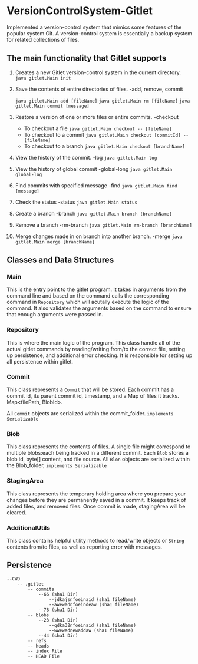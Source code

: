 # VersionControlSystem-Gitlet
Implemented a version-control system that mimics some features of the popular system Git.
A version-control system is essentially a backup system for related collections of files.

## The main functionality that Gitlet supports
1. Creates a new Gitlet version-control system in the current directory.
    `java gitlet.Main init`
2. Save the contents of entire directories of files. -add, remove, commit
    
    `java gitlet.Main add [fileName]`
    `java gitlet.Main rm [fileName]`
    `java gitlet.Main commit [message]`
4. Restore a version of one or more files or entire commits. -checkout
    - To checkout a file `java gitlet.Main checkout -- [fileName]`
    - To checkout to a commit `java gitlet.Main checkout [commitId] -- [fileName]`
    - To checkout to a branch `java gitlet.Main checkout [branchName]`
5. View the history of the commit. -log
    `java gitlet.Main log`
6. View the history of global commit -global-long
    `java gitlet.Main global-log`
7. Find commits with specified message -find
    `java gitlet.Main find [message]`
8. Check the status -status
    `java gitlet.Main status`
9. Create a branch -branch
    `java gitlet.Main branch [branchName]`
10. Remove a branch -rm-branch
    `java gitlet.Main rm-branch [branchName]`
11. Merge changes made in on branch into another branch. -merge
    `java gitlet.Main merge [branchName]`

## Classes and Data Structures
### Main
This is the entry point to the gitlet program.  It takes in arguments from the command line and based on the command calls the corresponding command in `Repository` which will acutally execute the logic of the command. It also validates the arguments based on the command to ensure that enough arguments were passed in.
### Repository
This is where the main logic of the program. This class handle all of the actual gitlet commands by reading/writing from/to the correct file, setting up persistence, and additional error checking.
It is responsible for setting up all persistence within gitlet.

### Commit
This class represents a `Commit` that will be stored. Each commit has a commit id, its parent commit id, timestamp, and a Map of files it tracks. Map<filePath, BlobId>.

All `Commit` objects are serialized within the commit_folder. 
`implements Serializable`
### Blob
This class represents the contents of files. A single file might correspond to multiple blobs:each being tracked in a different commit.
Each `Blob` stores a blob id, byte[] content, and file source.
All `Blon` objects are serialized within the Blob_folder,
`implements Serializable`
### StagingArea
This class represents the temporary holding area where you prepare your changes before they are permanently saved in a commit. It keeps track of added files, and removed files. Once commit is made, stagingArea will be cleared.
### AdditionalUtils
This class contains helpful utility methods to read/write objects or `String` contents from/to files, as well as reporting error with messages.


## Persistence
    --CWD
        -- .gitlet 
            -- commits 
                --66 (sha1 Dir)
                    --jdkajsnfoeinaid (sha1 fileName)
                    --awewadnfoeindeaw (sha1 fileName)
                --78 (sha1 Dir)
            -- blobs 
                --23 (sha1 Dir)
                    --qdka32nfoeinaid (sha1 fileName)
                    --wwewadnewaddaw (sha1 fileName)
                --44 (sha1 Dir)
            -- refs 
            -- heads 
            -- index File
            -- HEAD File



